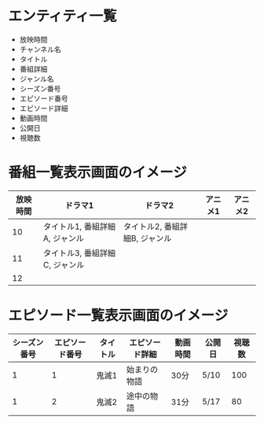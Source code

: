 # エンティティ一覧
- 放映時間
- チャンネル名
- タイトル
- 番組詳細
- ジャンル名
- シーズン番号
- エピソード番号
- エピソード詳細
- 動画時間
- 公開日
- 視聴数

# 番組一覧表示画面のイメージ

|放映時間|ドラマ1|ドラマ2|アニメ1|アニメ2|
| ---- | ---- | ---- | ---- | ---- | 
|10|タイトル1, 番組詳細A, ジャンル|タイトル2, 番組詳細B, ジャンル|
|11|タイトル3, 番組詳細C, ジャンル
|12|

# エピソード一覧表示画面のイメージ
|シーズン番号|エピソード番号|タイトル|エピソード詳細|動画時間|公開日|視聴数|
| ---- | ---- | ---- | ---- | ---- | ---- | ---- 
|1|1|鬼滅1|始まりの物語|30分|5/10|100|
|1|2|鬼滅2|途中の物語|31分|5/17|80|

